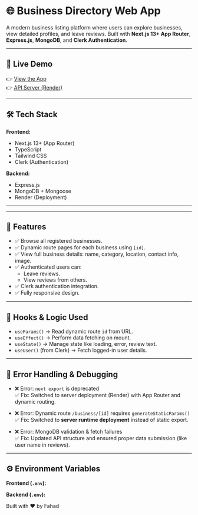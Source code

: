 # 🌐 Business Directory Web App

A modern business listing platform where users can explore businesses, view detailed profiles, and leave reviews. Built with **Next.js 13+ App Router**, **Express.js**, **MongoDB**, and **Clerk Authentication**.

---

## 🚀 Live Demo

👉 [View the App](https://business-directoryy-dm23.onrender.com/)  
👉 [API Server (Render)](https://business-directoryy.onrender.com)

---

## 🛠️ Tech Stack

**Frontend:**
- Next.js 13+ (App Router)
- TypeScript
- Tailwind CSS
- Clerk (Authentication)

**Backend:**
- Express.js
- MongoDB + Mongoose
- Render (Deployment)

---


---

## 🔑 Features

- ✅ Browse all registered businesses.
- ✅ Dynamic route pages for each business using `[id]`.
- ✅ View full business details: name, category, location, contact info, image.
- ✅ Authenticated users can:
  - Leave reviews.
  - View reviews from others.
- ✅ Clerk authentication integration.
- ✅ Fully responsive design.

---

## 🧠 Hooks & Logic Used

- `useParams()` → Read dynamic route `id` from URL.
- `useEffect()` → Perform data fetching on mount.
- `useState()` → Manage state like loading, error, review text.
- `useUser()` (from Clerk) → Fetch logged-in user details.

---

## 🧪 Error Handling & Debugging

- ❌ Error: `next export` is deprecated  
  ✅ Fix: Switched to server deployment (Render) with App Router and dynamic routing.

- ❌ Error: Dynamic route `/business/[id]` requires `generateStaticParams()`  
  ✅ Fix: Switched to **server runtime deployment** instead of static export.

- ❌ Error: MongoDB validation & fetch failures  
  ✅ Fix: Updated API structure and ensured proper data submission (like user name in reviews).


---

## ⚙️ Environment Variables

**Frontend (`.env`):**

**Backend (`.env`):**

Built with ❤️ by Fahad